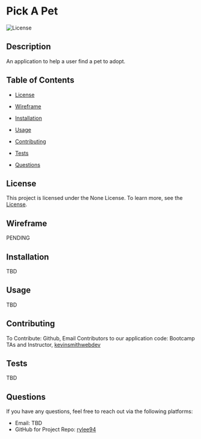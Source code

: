 # Pick A Pet

![License](https://img.shields.io/badge/license-None-green.svg)

## Description

An application to help a user find a pet to adopt. 

## Table of Contents

- [License](#license)
  
- [Wireframe](#wireframe)
- [Installation](#installation)
- [Usage](#usage)
- [Contributing](#contributing)
- [Tests](#tests)
- [Questions](#questions)


## License

This project is licensed under the None License. To learn more, see the [License](https://opensource.org/licenses/None).

## Wireframe

PENDING

## Installation

TBD

## Usage

TBD

## Contributing

To Contribute: Github, Email
Contributors to our application code: Bootcamp TAs and Instructor, [kevinsmithwebdev](https://github.com/kevinsmithwebdev)

## Tests

TBD

## Questions

If you have any questions, feel free to reach out via the following platforms:

- Email: TBD
- GitHub for Project Repo: [rylee94](https://github.com/Rylee94/pet-adoption)